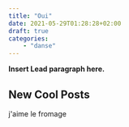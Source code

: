 ```yaml
---
title: "Oui"
date: 2021-05-29T01:28:28+02:00
draft: true
categories:
    - "danse"
---
```


**Insert Lead paragraph here.**

## New Cool Posts

j'aime le fromage